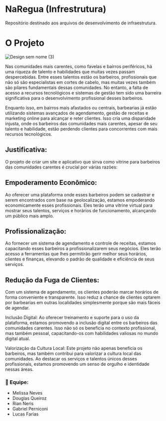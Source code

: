 # NaRegua (Infrestrutura)

Repositório destinado aos arquivos de desenvolvimento de infraestrutura.

# O Projeto

![Design sem nome (3)](https://github.com/project-na-regua/NaRegua-Backend/assets/86022706/1f3f5e13-9a1b-42e0-a0dd-2a716575150b)

Nas comunidades mais carentes, como favelas e bairros periféricos, há uma riqueza de talento e habilidades que muitas vezes passam despercebidas. Entre esses talentos estão os barbeiros, profissionais que não só são especialistas em cortes de cabelo, mas muitas vezes também são pilares fundamentais dessas comunidades. No entanto, a falta de acesso a recursos tecnológicos e sistemas de gestão tem sido uma barreira significativa para o desenvolvimento profissional desses barbeiros. 

 

Enquanto isso, em bairros mais afastados ou centrais, barbearias já estão utilizando sistemas avançados de agendamento, gestão de receitas e marketing online para alcançar e reter clientes. Isso cria uma disparidade injusta, onde os barbeiros das comunidades mais carentes, apesar de seu talento e habilidade, estão perdendo clientes para concorrentes com mais recursos tecnológicos. 

 

## Justificativa: 

O projeto de criar um site e aplicativo que sirva como vitrine para barbeiros das comunidades carentes é crucial por várias razões: 

 

## Empoderamento Econômico: 

Ao oferecer uma plataforma onde esses barbeiros podem se cadastrar e serem encontrados com base na geolocalização, estamos empoderando economicamente esses profissionais. Eles terão uma vitrine virtual para mostrar seus talentos, serviços e horários de funcionamento, alcançando um público mais amplo. 

 

## Profissionalização: 

Ao fornecer um sistema de agendamento e controle de receitas, estamos capacitando esses barbeiros a profissionalizarem seus negócios. Eles terão acesso a ferramentas que lhes permitirão gerir melhor seus horários, clientes e finanças, elevando o padrão de qualidade e eficiência de seus serviços. 

 

## Redução da Fuga de Clientes: 

Com um sistema de agendamento, os clientes poderão marcar horários de forma conveniente e transparente. Isso reduz a chance de clientes optarem por barbearias em outras localidades simplesmente porque são mais fáceis de agendar. 

 

Inclusão Digital: Ao oferecer treinamento e suporte para o uso da plataforma, estamos promovendo a inclusão digital entre os barbeiros das comunidades carentes. Isso não só os beneficia no contexto profissional, mas também pessoal, capacitando-os com habilidades valiosas no mundo digital atual. 

 

Valorização da Cultura Local: Este projeto não apenas beneficia os barbeiros, mas também contribui para valorizar a cultura local das comunidades. Ao destacar os serviços e talentos únicos desses profissionais, estamos promovendo um senso de orgulho e identidade nessas áreas. 

### 🤝 Equipe:
- Melissa Neves
- Douglas Queiroz
- Rian Neris
- Gabriel Perniconi
- Lucas Farias
